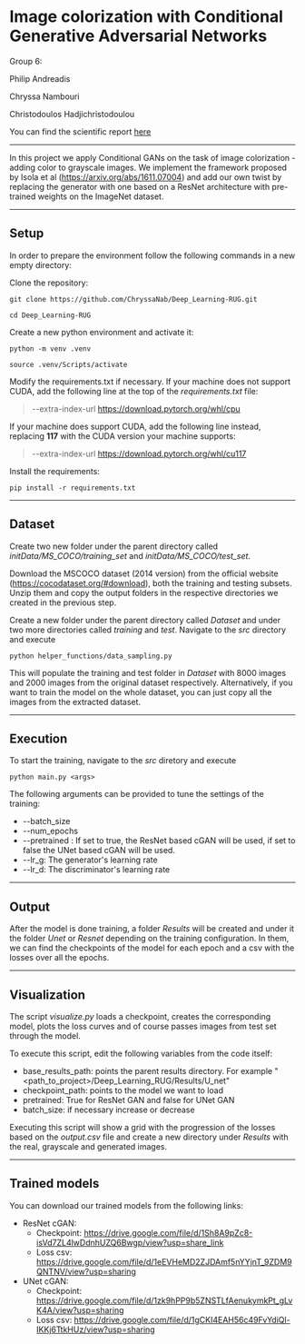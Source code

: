 # Image colorization with Conditional Generative Adversarial Networks

Group 6:

Philip Andreadis 

Chryssa Nambouri

Christodoulos Hadjichristodoulou  

You can find the scientific report [here](https://github.com/philip-andreadis/Deep-Learning-Rug/blob/main/ImageColorizationWithCGAN.pdf)

---

In this project we apply Conditional GANs on the task of image colorization - adding color to grayscale images. We implement the framework proposed by Isola et al (https://arxiv.org/abs/1611.07004) and add our own twist by replacing the generator with one based on a ResNet architecture with pre-trained weights on the ImageNet dataset.

---

## Setup

In order to prepare the environment follow the following commands in a new empty directory:

Clone the repository:

`git clone https://github.com/ChryssaNab/Deep_Learning-RUG.git`

`cd Deep_Learning-RUG`

Create a new python environment and activate it:

`python -m venv .venv`  

`source .venv/Scripts/activate`

Modify the requirements.txt if necessary. If your machine does not support CUDA, add the following line at the top of the *requirements.txt* file:

>--extra-index-url https://download.pytorch.org/whl/cpu

If your machine does support CUDA, add the following line instead, replacing **117** with the CUDA version your machine supports:

>--extra-index-url https://download.pytorch.org/whl/cu117

Install the requirements:

`pip install -r requirements.txt`

---

## Dataset

Create two new folder under the parent directory called *initData/MS_COCO/training_set* and *initData/MS_COCO/test_set*.

Download the MSCOCO dataset (2014 version) from the official website (https://cocodataset.org/#download), both the training and testing subsets. Unzip them and copy the output folders in the respective directories we created in the previous step. 

Create a new folder under the parent directory called *Dataset* and under two more directories called *training* and *test*. Navigate to the *src* directory and execute

`python helper_functions/data_sampling.py`

This will populate the training and test folder in *Dataset* with 8000 images and 2000 images from the original dataset respectively. Alternatively, if you want to train the model on the whole dataset, you can just copy all the images from the extracted dataset.

---

## Execution

To start the training, navigate to the *src* diretory and execute 

`python main.py <args>`

The following arguments can be provided to tune the settings of the training:

- --batch_size
- --num_epochs
- --pretrained : If set to true, the ResNet based cGAN will be used, if set to false the UNet based cGAN will be used.
- --lr_g: The generator's learning rate
- --lr_d: The discriminator's learning rate

---
## Output

After the model is done training, a folder *Results* will be created and under it the folder *Unet* or *Resnet* depending on the training configuration. In them, we can find the checkpoints of the model for each epoch and a csv with the losses over all the epochs.

---
## Visualization

The script *visualize.py* loads a checkpoint, creates the corresponding model, plots the loss curves and of course passes images from test set through the model.

To execute this script, edit the following variables from the code itself:
- base_results_path: points the parent results directory. For example "<path_to_project>/Deep_Learning_RUG/Results/U_net"
- checkpoint_path: points to the model we want to load
- pretrained: True for ResNet GAN and false for UNet GAN
- batch_size: if necessary increase or decrease
  
Executing this script will show a grid with the progression of the losses based on the *output.csv* file and create a new directory under *Results* with the real, grayscale and generated images.

---

## Trained models

You can download our trained models from the following links:
- ResNet cGAN: 
  - Checkpoint: https://drive.google.com/file/d/1Sh8A9pZc8-isVd7ZL4lwDdnhUZQ6Bwgp/view?usp=share_link
  - Loss csv: https://drive.google.com/file/d/1eEVHeMD2ZJDAmf5nYYjnT_9ZDM9QNTNV/view?usp=sharing
- UNet cGAN: 
  - Checkpoint: https://drive.google.com/file/d/1zk9hPP9b5ZNSTLfAenukymkPt_gLvK4A/view?usp=sharing
  - Loss csv: https://drive.google.com/file/d/1gCKI4EAH56c49FvYdiQl-IKKj6TtkHUz/view?usp=sharing


